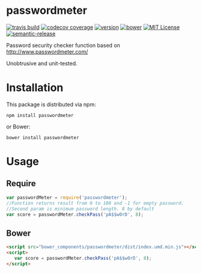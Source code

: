 # passwordmeter

[![travis build](https://img.shields.io/travis/sneas/passwordmeter.svg?style=flat-square&maxAge=2592000)](https://travis-ci.org/sneas/passwordmeter)
[![codecov coverage](https://img.shields.io/codecov/c/github/sneas/passwordmeter.svg?style=flat-square)](https://codecov.io/github/sneas/passwordmeter)
[![version](https://img.shields.io/npm/v/passwordmeter.svg?style=flat-square)](http://npm.im/passwordmeter)
[![bower](https://img.shields.io/bower/v/passwordmeter.svg?style=flat-square)](https://bower.io/)
[![MIT License](https://img.shields.io/npm/l/passwordmeter.svg?style=flat-square)](http://opensource.org/licenses/MIT)
[![semantic-release](https://img.shields.io/badge/%20%20%F0%9F%93%A6%F0%9F%9A%80-semantic--release-e10079.svg?style=flat-square)](https://github.com/semantic-release/semantic-release)

Password security checker function based on http://www.passwordmeter.com/

Unobtrusive and unit-tested.

# Installation

This package is distributed via npm:

```
npm install passwordmeter
```

or Bower:

```
bower install passwordmeter
```

# Usage

## Require

```javascript
var passwordMeter = require('passwordmeter');
//Function returns result from 0 to 100 and -1 for empty password.
//Second param is minimum password length. 8 by default
var score = passwordMeter.checkPass('pA$$w0rD', 8);
```

## Bower
 
 ```html
 <script src="bower_components/passwordmeter/dist/index.umd.min.js"></script>
 <script>
    var score = passwordMeter.checkPass('pA$$w0rD', 8);
 </script>
 ```